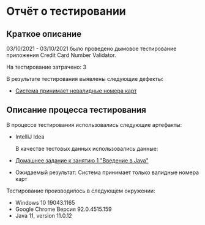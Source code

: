 # Отчёт о тестировании <Credit Card Number Validator>
 ## Краткое описание
03/10/2021 - 03/10/2021 было проведено дымовое тестирование приложения Credit Card Number Validator.

На тестирование затрачено: 3

В результате тестирования выявлены следующие дефекты:
- [Система принимает невалидные номера карт](https://github.com/EkaterinaZenina/java-1.2/issues/1)
 
## Описание процесса тестирования

  В процессе тестирования использовались следующие артефакты:
- IntelliJ Idea
 
  В качестве тестовых данных использовались данные:
- [Домашнее задание к занятию 1 "Введение в Java"](https://github.com/netology-code/javaqa-homeworks/blob/master/intro/MERGED.md)

 - Ожидаемый результат: Система принимает только валидные номера карт

Тестирование производилось в следующем окружении:
- Windows 10 19043.1165
- Google Chrome  Версия 92.0.4515.159
- Java 11, version 11.0.12
